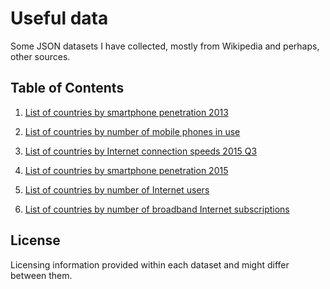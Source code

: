 # Useful data

Some JSON datasets I have collected, mostly from Wikipedia and perhaps, other sources.

## Table of Contents

1. [List of countries by smartphone penetration 2013](./data/list-of-countries-by-smartphone-penetration-2013.json)

2. [List of countries by number of mobile phones in use](./data/list-of-countries-by-number-of-mobile-phones-in-use.json)

3. [List of countries by Internet connection speeds 2015 Q3](./data/list-of-countries-by-internet-connection-speeds-2015-q3.json)

4. [List of countries by smartphone penetration 2015](./data/list-of-countries-by-smartphone-penetration-2015.json)

5. [List of countries by number of Internet users](./data/list-of-countries-by-number-of-internet-users.json)

6. [List of countries by number of broadband Internet subscriptions](./data/list-of-countries-by-number-of-broadband-internet-subscriptions.json)



## License
Licensing information provided within each dataset and might differ between them.